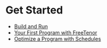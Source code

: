 # Get Started

- [Build and Run](build-and-run)
- [Your First Program with FreeTenor](first-program)
- [Optimize a Program with Schedules](schedules)
